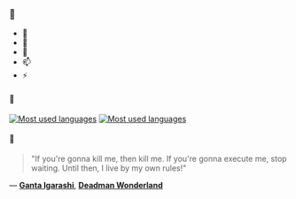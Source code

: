 ### 👋

- 🔭
- 🌱
- 💬
- 📫
- ⚡

#### 🧏

[![Most used languages](https://github-readme-stats-aynah.vercel.app/api/top-langs/?username=aynh&theme=solarized-dark&langs_count=6&layout=compact&hide_title=true)](https://github.com/anuraghazra/github-readme-stats#gh-dark-mode-only)
[![Most used languages](https://github-readme-stats-aynah.vercel.app/api/top-langs/?username=aynh&theme=solarized-light&langs_count=6&layout=compact&hide_title=true)](https://github.com/anuraghazra/github-readme-stats#gh-light-mode-only)

#### 💬

> "If you're gonna kill me, then kill me. If you're gonna execute me, stop waiting. Until then, I live by my own rules!"

&mdash; [**Ganta Igarashi**](https://myanimelist.net/character.php?q=Ganta%20Igarashi&cat=character), [**Deadman Wonderland**](https://myanimelist.net/search/all?q=Deadman%20Wonderland&cat=all)
